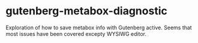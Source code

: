 # gutenberg-metabox-diagnostic
Exploration of how to save metabox info with Gutenberg active. Seems that most issues have been covered excepty WYSIWG editor.
